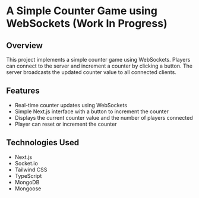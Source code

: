 # A Simple Counter Game using WebSockets (Work In Progress)

## Overview
This project implements a simple counter game using WebSockets. Players can connect to the server and increment a counter by clicking a button. The server broadcasts the updated counter value to all connected clients.
## Features
- Real-time counter updates using WebSockets
- Simple Next.js interface with a button to increment the counter
- Displays the current counter value and the number of players connected
- Player can reset or increment the counter
## Technologies Used
- Next.js
- Socket.io
- Tailwind CSS
- TypeScript
- MongoDB
- Mongoose
